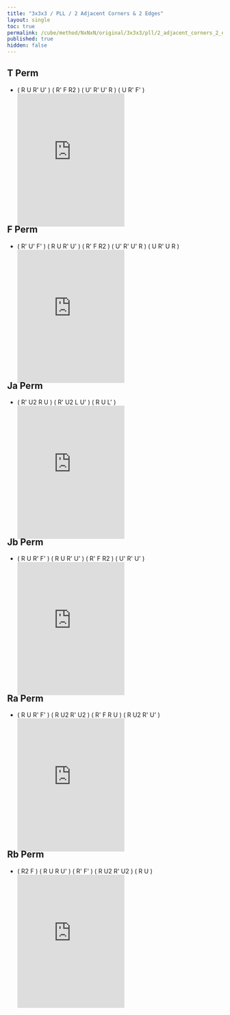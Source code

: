 ```yaml
---
title: "3x3x3 / PLL / 2 Adjacent Corners & 2 Edges"
layout: single
toc: true
permalink: /cube/method/NxNxN/original/3x3x3/pll/2_adjacent_corners_2_edges
published: true
hidden: false
---
```


<head>
  <base target="_blank">
  <style>
    .iframe-wrapper {
      overflow      : hidden;
      margin-bottom : -35px;
    }
    iframe {
      width         : 250px;
      height        : 330px;
      margin-top    : -20px;
      border        : none;
    }
  </style>
</head>



## T Perm

- ( R U R' U' ) ( R' F R2 ) ( U' R' U' R ) ( U R' F' )
  <div class="iframe-wrapper">
    <iframe
      scrolling="no"
      src="https://ruwix.com/widget/3d/?alg=R%20U%20R'%20U'%20R'%20F%20R2%20U'%20R'%20U'%20R%20U%20R'%20F'&solved=U-&hover=9&speed=500&flags=canvas"
    ></iframe>
  </div>



## F Perm

- ( R' U' F' ) ( R U R' U' ) ( R' F R2 ) ( U' R' U' R ) ( U R' U R )
  <div class="iframe-wrapper">
    <iframe
      scrolling="no"
      src="https://ruwix.com/widget/3d/?alg=R'%20U'%20F'%20R%20U%20R'%20U'%20R'%20F%20R2%20U'%20R'%20U'%20R%20U%20R'%20U%20R&solved=U-&hover=9&speed=500&flags=canvas"
    ></iframe>
  </div>



## Ja Perm

- ( R' U2 R U ) ( R' U2 L U' ) ( R U L' )
  <div class="iframe-wrapper">
    <iframe
      scrolling="no"
      src="https://ruwix.com/widget/3d/?alg=R'%20U2%20R%20U%20R'%20U2'%20L%20U'%20R%20U%20L'&solved=U-&hover=9&speed=500&flags=canvas"
    ></iframe>
  </div>



## Jb Perm

- ( R U R' F' ) ( R U R' U' ) ( R' F R2 ) ( U' R' U' )
  <div class="iframe-wrapper">
    <iframe
      scrolling="no"
      src="https://ruwix.com/widget/3d/?alg=R%20U%20R'%20F'%20R%20U%20R'%20U'%20R'%20F%20R2%20U'%20R'%20U'&solved=U-&hover=9&speed=500&flags=canvas"
    ></iframe>
  </div>



## Ra Perm

- ( R U R' F' ) ( R U2 R' U2 ) ( R' F R U ) ( R U2 R' U' )
  <div class="iframe-wrapper">
    <iframe
      scrolling="no"
      src="https://ruwix.com/widget/3d/?alg=R%20U%20R'%20F'%20R%20U2'%20R'%20U2'%20R'%20F%20R%20U%20R%20U2'%20R'%20U'&solved=U-&hover=9&speed=500&flags=canvas"
    ></iframe>
  </div>



## Rb Perm

- ( R2 F ) ( R U R U' ) ( R' F' ) ( R U2 R' U2 ) ( R U )
  <div class="iframe-wrapper">
    <iframe
      scrolling="no"
      src="https://ruwix.com/widget/3d/?alg=R2%20F%20R%20U%20R%20U'%20R'%20F'%20R%20U2'%20R'%20U2'%20R%20U&solved=U-&hover=9&speed=500&flags=canvas"
    ></iframe>
  </div>
